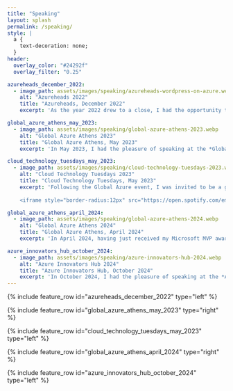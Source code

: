 ```yaml
---
title: "Speaking"
layout: splash
permalink: /speaking/
style: |
  a {
    text-decoration: none;
  }
header:
  overlay_color: "#24292f"
  overlay_filter: "0.25"

azureheads_december_2022:
  - image_path: assets/images/speaking/azureheads-wordpress-on-azure.webp
    alt: "Azureheads 2022"
    title: "Azureheads, December 2022"
    excerpt: 'As the year 2022 drew to a close, I had the opportunity to be a first-time speaker at an Azureheads meetup. During my presentation, I focused on showcasing how someone can host, monitor, and test a WordPress site by utilizing Azure, Bicep, and GitHub. The repository mentioned can be found [here](https://github.com/christosgalano/WordPress-on-Azure).'

global_azure_athens_may_2023:
  - image_path: assets/images/speaking/global-azure-athens-2023.webp
    alt: "Global Azure Athens 2023"
    title: "Global Azure Athens, May 2023"
    excerpt: 'In May 2023, I had the pleasure of speaking at the *Global Azure Athens* event. As a DevOps engineer, I addressed why and how we should embrace and integrate the development flow into cloud operations. It was an enriching experience connecting with professionals who share a passion for cloud computing, devops, and cutting-edge technologies in general. Here you can find the [presentation](/assets/files/global-azure-athens-2023.pdf) and the corresponding [repository](https://github.com/christosgalano/devops-with-github-example).'

cloud_technology_tuesdays_may_2023:
  - image_path: assets/images/speaking/cloud-technology-tuesdays-2023.webp
    alt: "Cloud Technology Tuesdays 2023"
    title: "Cloud Technology Tuesdays, May 2023"
    excerpt: 'Following the Global Azure event, I was invited to be a guest on [George](https://www.linkedin.com/in/george-markou-06111617/) and [Dimitris](https://www.linkedin.com/in/dpantaz/) podcast, where we discussed a variety of topics related to DevOps, GitHub, and the cloud. The podcast on Spotify is included below, and the YouTube link is [here](https://www.youtube.com/watch?v=M5ikc3l7-4E).
    
    <iframe style="border-radius:12px" src="https://open.spotify.com/embed/episode/0CqlTSpPVeEJSFGbZvp44k?utm_source=generator&theme=0" width="100%" height="50%" frameBorder="0" allowfullscreen="" allow="autoplay; clipboard-write; encrypted-media; fullscreen; picture-in-picture" loading="lazy"></iframe>'

global_azure_athens_april_2024:
  - image_path: assets/images/speaking/global-azure-athens-2024.webp
    alt: "Global Azure Athens 2024"
    title: "Global Azure Athens, April 2024"
    excerpt: 'In April 2024, having just received my Microsoft MVP award in the Azure Infrastructure as Code and DevOps categories, I had the pleasure of speaking at the *Global Azure Athens* event. The focus was on scaling Terraform configurations to address the evolving needs of expanding organizations. Attendees gained insights into overcoming the challenges of monolithic setups, embracing modularization on various stages and scopes, and implementing streamlined methodologies for code development, testing, and deployment. It was a rewarding session, fostering discussions on architecting resilient infrastructures tailored to the demands of modern cloud environments. The presentation can be found [here](/assets/files/global-azure-athens-2024.pdf).'

azure_innovators_hub_october_2024:
  - image_path: assets/images/speaking/azure-innovators-hub-2024.webp
    alt: "Azure Innovators Hub 2024"
    title: "Azure Innovators Hub, October 2024"
    excerpt: 'In October 2024, I had the pleasure of speaking at the *Azure Innovators Hub* event. This talk addressed the concept of policy-driven governance, focusing on how the Open Policy Agent (OPA) ensures that infrastructure code complies with organizational standards, security good practices, and regulatory requirements. The presentation can be found [here](/assets/files/policy-driven-governance-for-infrastructure-code-2024.pptx).'
---
```


{% include feature_row id="azureheads_december_2022" type="left" %}

{% include feature_row id="global_azure_athens_may_2023" type="right" %}

{% include feature_row id="cloud_technology_tuesdays_may_2023" type="left" %}

{% include feature_row id="global_azure_athens_april_2024" type="right" %}

{% include feature_row id="azure_innovators_hub_october_2024" type="left" %}
